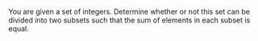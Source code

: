 You are given a set of integers. Determine whether or not this set can be divided into two subsets such that the sum of elements in each subset is equal.